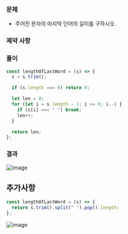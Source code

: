 ### 문제

- 주어진 문자의 마지막 단어의 길이를 구하시오.

### 제약 사항

### 풀이

```js
const lengthOfLastWord = (s) => {
  s = s.trim();

  if (s.length === 0) return 0;

  let len = 0;
  for (let i = s.length - 1; i >= 0; i--) {
    if (s[i] === " ") break;
    len++;
  }

  return len;
};
```

### 결과

![image](https://user-images.githubusercontent.com/42952358/131321230-f34f1ea6-1ba9-4939-8bda-def8176e54fc.png)

## 추가사항

```js
const lengthOfLastWord = (s) => {
  return s.trim().split(" ").pop().length;
};
```

![image](https://user-images.githubusercontent.com/42952358/131321323-ba66bb0f-768e-4efc-a53b-7746a1eb27f7.png)
